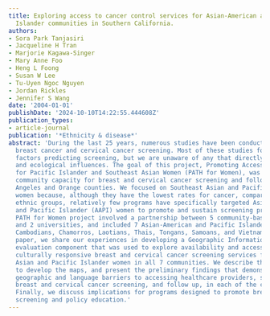 ```yaml
---
title: Exploring access to cancer control services for Asian-American and Pacific
  Islander communities in Southern California.
authors:
- Sora Park Tanjasiri
- Jacqueline H Tran
- Marjorie Kagawa-Singer
- Mary Anne Foo
- Heng L Foong
- Susan W Lee
- Tu-Uyen Ngoc Nguyen
- Jordan Rickles
- Jennifer S Wang
date: '2004-01-01'
publishDate: '2024-10-10T14:22:55.444608Z'
publication_types:
- article-journal
publication: '*Ethnicity & disease*'
abstract: 'During the last 25 years, numerous studies have been conducted to promote
  breast cancer and cervical cancer screening. Most of these studies focused on individual-level
  factors predicting screening, but we are unaware of any that directly examined community
  and ecological influences. The goal of this project, Promoting Access to Health
  for Pacific Islander and Southeast Asian Women (PATH for Women), was to increase
  community capacity for breast and cervical cancer screening and follow up in Los
  Angeles and Orange counties. We focused on Southeast Asian and Pacific Islander
  women because, although they have the lowest rates for cancer, compared to all other
  ethnic groups, relatively few programs have specifically targeted Asian-American
  and Pacific Islander (AAPI) women to promote and sustain screening practices. The
  PATH for Women project involved a partnership between 5 community-based organizations
  and 2 universities, and included 7 Asian-American and Pacific Islander communities:
  Cambodians, Chamorros, Laotians, Thais, Tongans, Samoans, and Vietnamese. In this
  paper, we share our experiences in developing a Geographic Information System (GIS)-mapping
  evaluation component that was used to explore availability and accessibility to
  culturally responsive breast and cervical cancer screening services for Southeast
  Asian and Pacific Islander women in all 7 communities. We describe the methods used
  to develop the maps, and present the preliminary findings that demonstrate significant
  geographic and language barriers to accessing healthcare providers, services for
  breast and cervical cancer screening, and follow up, in each of the communities.
  Finally, we discuss implications for programs designed to promote breast and cervical
  screening and policy education.'
---
```

